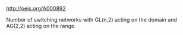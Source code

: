 http://oeis.org/A000892

Number of switching networks with GL(n,2) acting on the domain and AG(2,2) acting on the range.
